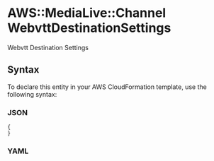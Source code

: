 # AWS::MediaLive::Channel WebvttDestinationSettings<a name="aws-properties-medialive-channel-webvttdestinationsettings"></a>

Webvtt Destination Settings

## Syntax<a name="aws-properties-medialive-channel-webvttdestinationsettings-syntax"></a>

To declare this entity in your AWS CloudFormation template, use the following syntax:

### JSON<a name="aws-properties-medialive-channel-webvttdestinationsettings-syntax.json"></a>

```
{
}
```

### YAML<a name="aws-properties-medialive-channel-webvttdestinationsettings-syntax.yaml"></a>

```
```